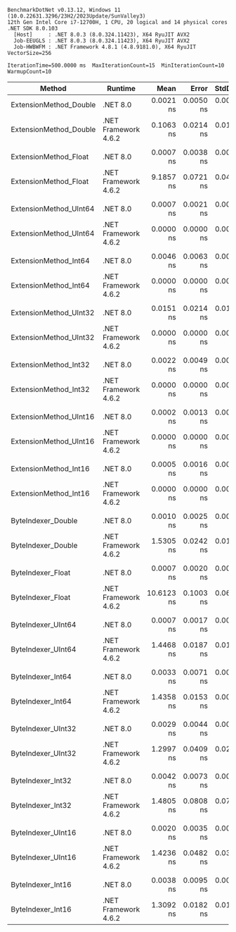 ```

BenchmarkDotNet v0.13.12, Windows 11 (10.0.22631.3296/23H2/2023Update/SunValley3)
12th Gen Intel Core i7-12700H, 1 CPU, 20 logical and 14 physical cores
.NET SDK 8.0.103
  [Host]     : .NET 8.0.3 (8.0.324.11423), X64 RyuJIT AVX2
  Job-EEUGLS : .NET 8.0.3 (8.0.324.11423), X64 RyuJIT AVX2
  Job-HWBWFM : .NET Framework 4.8.1 (4.8.9181.0), X64 RyuJIT VectorSize=256

IterationTime=500.0000 ms  MaxIterationCount=15  MinIterationCount=10
WarmupCount=10

```

| Method                 | Runtime              |       Mean |     Error |    StdDev |     Median | Ratio | RatioSD |
|------------------------|----------------------|-----------:|----------:|----------:|-----------:|------:|--------:|
| ExtensionMethod_Double | .NET 8.0             |  0.0021 ns | 0.0050 ns | 0.0033 ns |  0.0000 ns |     ? |       ? |
| ExtensionMethod_Double | .NET Framework 4.6.2 |  0.1063 ns | 0.0214 ns | 0.0179 ns |  0.1081 ns |     ? |       ? |
|                        |                      |            |           |           |            |       |         |
| ExtensionMethod_Float  | .NET 8.0             |  0.0007 ns | 0.0038 ns | 0.0022 ns |  0.0000 ns |     ? |       ? |
| ExtensionMethod_Float  | .NET Framework 4.6.2 |  9.1857 ns | 0.0721 ns | 0.0429 ns |  9.1857 ns |     ? |       ? |
|                        |                      |            |           |           |            |       |         |
| ExtensionMethod_UInt64 | .NET 8.0             |  0.0007 ns | 0.0021 ns | 0.0014 ns |  0.0000 ns |     ? |       ? |
| ExtensionMethod_UInt64 | .NET Framework 4.6.2 |  0.0000 ns | 0.0000 ns | 0.0000 ns |  0.0000 ns |     ? |       ? |
|                        |                      |            |           |           |            |       |         |
| ExtensionMethod_Int64  | .NET 8.0             |  0.0046 ns | 0.0063 ns | 0.0037 ns |  0.0052 ns |     ? |       ? |
| ExtensionMethod_Int64  | .NET Framework 4.6.2 |  0.0000 ns | 0.0000 ns | 0.0000 ns |  0.0000 ns |     ? |       ? |
|                        |                      |            |           |           |            |       |         |
| ExtensionMethod_UInt32 | .NET 8.0             |  0.0151 ns | 0.0214 ns | 0.0127 ns |  0.0131 ns |     ? |       ? |
| ExtensionMethod_UInt32 | .NET Framework 4.6.2 |  0.0000 ns | 0.0000 ns | 0.0000 ns |  0.0000 ns |     ? |       ? |
|                        |                      |            |           |           |            |       |         |
| ExtensionMethod_Int32  | .NET 8.0             |  0.0022 ns | 0.0049 ns | 0.0029 ns |  0.0014 ns |     ? |       ? |
| ExtensionMethod_Int32  | .NET Framework 4.6.2 |  0.0000 ns | 0.0000 ns | 0.0000 ns |  0.0000 ns |     ? |       ? |
|                        |                      |            |           |           |            |       |         |
| ExtensionMethod_UInt16 | .NET 8.0             |  0.0002 ns | 0.0013 ns | 0.0007 ns |  0.0000 ns |     ? |       ? |
| ExtensionMethod_UInt16 | .NET Framework 4.6.2 |  0.0000 ns | 0.0000 ns | 0.0000 ns |  0.0000 ns |     ? |       ? |
|                        |                      |            |           |           |            |       |         |
| ExtensionMethod_Int16  | .NET 8.0             |  0.0005 ns | 0.0016 ns | 0.0011 ns |  0.0000 ns |     ? |       ? |
| ExtensionMethod_Int16  | .NET Framework 4.6.2 |  0.0000 ns | 0.0000 ns | 0.0000 ns |  0.0000 ns |     ? |       ? |
|                        |                      |            |           |           |            |       |         |
| ByteIndexer_Double     | .NET 8.0             |  0.0010 ns | 0.0025 ns | 0.0015 ns |  0.0007 ns |     ? |       ? |
| ByteIndexer_Double     | .NET Framework 4.6.2 |  1.5305 ns | 0.0242 ns | 0.0144 ns |  1.5250 ns |     ? |       ? |
|                        |                      |            |           |           |            |       |         |
| ByteIndexer_Float      | .NET 8.0             |  0.0007 ns | 0.0020 ns | 0.0013 ns |  0.0000 ns |     ? |       ? |
| ByteIndexer_Float      | .NET Framework 4.6.2 | 10.6123 ns | 0.1003 ns | 0.0663 ns | 10.6185 ns |     ? |       ? |
|                        |                      |            |           |           |            |       |         |
| ByteIndexer_UInt64     | .NET 8.0             |  0.0007 ns | 0.0017 ns | 0.0012 ns |  0.0000 ns |     ? |       ? |
| ByteIndexer_UInt64     | .NET Framework 4.6.2 |  1.4468 ns | 0.0187 ns | 0.0124 ns |  1.4437 ns |     ? |       ? |
|                        |                      |            |           |           |            |       |         |
| ByteIndexer_Int64      | .NET 8.0             |  0.0033 ns | 0.0071 ns | 0.0047 ns |  0.0000 ns |     ? |       ? |
| ByteIndexer_Int64      | .NET Framework 4.6.2 |  1.4358 ns | 0.0153 ns | 0.0091 ns |  1.4393 ns |     ? |       ? |
|                        |                      |            |           |           |            |       |         |
| ByteIndexer_UInt32     | .NET 8.0             |  0.0029 ns | 0.0044 ns | 0.0029 ns |  0.0025 ns |     ? |       ? |
| ByteIndexer_UInt32     | .NET Framework 4.6.2 |  1.2997 ns | 0.0409 ns | 0.0214 ns |  1.3079 ns |     ? |       ? |
|                        |                      |            |           |           |            |       |         |
| ByteIndexer_Int32      | .NET 8.0             |  0.0042 ns | 0.0073 ns | 0.0048 ns |  0.0028 ns |     ? |       ? |
| ByteIndexer_Int32      | .NET Framework 4.6.2 |  1.4805 ns | 0.0808 ns | 0.0756 ns |  1.4944 ns |     ? |       ? |
|                        |                      |            |           |           |            |       |         |
| ByteIndexer_UInt16     | .NET 8.0             |  0.0020 ns | 0.0035 ns | 0.0023 ns |  0.0013 ns |     ? |       ? |
| ByteIndexer_UInt16     | .NET Framework 4.6.2 |  1.4236 ns | 0.0482 ns | 0.0319 ns |  1.4233 ns |     ? |       ? |
|                        |                      |            |           |           |            |       |         |
| ByteIndexer_Int16      | .NET 8.0             |  0.0038 ns | 0.0095 ns | 0.0057 ns |  0.0000 ns |     ? |       ? |
| ByteIndexer_Int16      | .NET Framework 4.6.2 |  1.3092 ns | 0.0182 ns | 0.0120 ns |  1.3092 ns |     ? |       ? |
